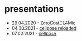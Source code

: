 # presentations

* 29.04.2020 - [ZeroCostDL4Mic](https://github.com/MontpellierRessourcesImagerie/presentations/blob/main/zerocostdl4mic/ZeroCostDL4Mic-exp01.revealjs.htm)
* 04.03.2021 - [cellpose reloaded](https://montpellierressourcesimagerie.github.io/presentations/cellpose_reloaded/cellpose_reloaded.revealjs.htm#/cellpose-reloaded)
* 07.02.2021 - [cellpose](https://montpellierressourcesimagerie.github.io/presentations/cellpose/cellpose_report.revealjs.htm#/cellpose)


